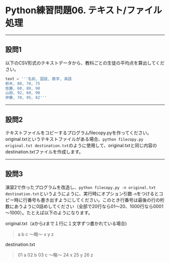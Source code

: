 # Python練習問題06. テキスト/ファイル処理

---

## 設問1

以下のCSV形式のテキストデータから、教科ごとの生徒の平均点を算出してください。

```python
text = '''名前, 国語, 数学, 英語
鈴木, 80, 70, 75
佐藤, 60, 80, 90
山田, 92, 60, 90
伊藤, 70, 95, 82'''
```

---

## 設問2

テキストファイルをコピーするプログラムfilecopy.pyを作ってください。original.txtというテキストファイルがある場合、```python filecopy.py original.txt destination.txt```のように使用して、original.txtと同じ内容のdestination.txtファイルを作成します。

---

## 設問3

演習2で作ったプログラムを改造し、```python filecopy.py -n original.txt destination.txt```というようにように、実行時にオプション引数```-n```をつけるとコピー時に行番号も書き出すようにしてください。このとき行番号は最後の行の桁数にあうように0詰めしてください（全部で20行なら01～20、1000行なら0001～1000）。たとえば以下のようになります。

original.txt（aからzまで１行に１文字ずつ書かれている場合)

> a
> b
> c
> ～略～
> x
> y
> z

destination.txt

> 01 a
> 02 b
> 03 c
> ～略～
> 24 x
> 25 y
> 26 z
